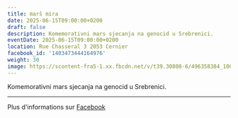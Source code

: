 ```yaml
---
title: marš mira
date: 2025-06-15T09:00:00+0200
draft: false
description: Komemorativni mars sjecanja na genocid u Srebrenici.
eventDate: 2025-06-15T09:00:00+0200
location: Rue Chasseral 3 2053 Cernier
facebook_id: '1403473444164976'
weight: 30
image: https://scontent-fra5-1.xx.fbcdn.net/v/t39.30808-6/496358384_1007574214836511_4806363768185633011_n.jpg?_nc_cat=102&ccb=1-7&_nc_sid=9e60e4&_nc_ohc=7Dyj_-XjXkoQ7kNvwFyoJf8&_nc_oc=AdkSh8Y2DPsmQlptr8DU9xvUz6A5S7EPT98Mlyuljr7lxSpLz16OTj4fEhnooCfcm6I&_nc_zt=23&_nc_ht=scontent-fra5-1.xx&edm=ABTKTjYEAAAA&_nc_gid=qs7j7-Z2iBJU2YhFHpT0AQ&oh=00_AfZKyaBxJ3d80sSyQ_GLhaq6KMu-X0IYemo2ohf7QDOHdA&oe=68D3D6AE
---
```


Komemorativni mars sjecanja na genocid u Srebrenici.

---

Plus d'informations sur [Facebook](https://facebook.com/events/1403473444164976)